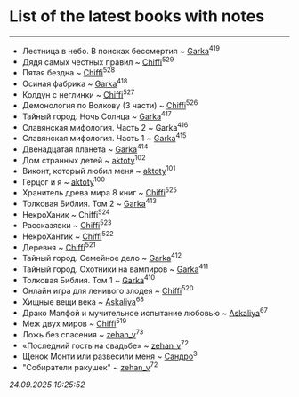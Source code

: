 # List of the latest books with notes
---

* Лестница в небо. В поисках бессмертия ~ [Garka](users/115/115753719718250012620-google)<sup>419</sup>
* Дядя самых честных правил ~ [Chiffi](users/105/105831994080785626680-google)<sup>529</sup>
* Пятая бездна ~ [Chiffi](users/105/105831994080785626680-google)<sup>528</sup>
* Осиная фабрика ~ [Garka](users/115/115753719718250012620-google)<sup>418</sup>
* Колдун с неглинки ~ [Chiffi](users/105/105831994080785626680-google)<sup>527</sup>
* Демонология по Волкову (3 части) ~ [Chiffi](users/105/105831994080785626680-google)<sup>526</sup>
* Тайный город. Ночь Солнца ~ [Garka](users/115/115753719718250012620-google)<sup>417</sup>
* Славянская мифология. Часть 2 ~ [Garka](users/115/115753719718250012620-google)<sup>416</sup>
* Славянская мифология. Часть 1 ~ [Garka](users/115/115753719718250012620-google)<sup>415</sup>
* Двенадцатая планета ~ [Garka](users/115/115753719718250012620-google)<sup>414</sup>
* Дом странных детей ~ [aktoty](users/115/115891840326495240870-google)<sup>102</sup>
* Виконт, который любил меня ~ [aktoty](users/115/115891840326495240870-google)<sup>101</sup>
* Герцог и я ~ [aktoty](users/115/115891840326495240870-google)<sup>100</sup>
* Хранитель древа мира 8 книг ~ [Chiffi](users/105/105831994080785626680-google)<sup>525</sup>
* Толковая Библия. Том 2 ~ [Garka](users/115/115753719718250012620-google)<sup>413</sup>
* НекроХаник ~ [Chiffi](users/105/105831994080785626680-google)<sup>524</sup>
* Рассказявки ~ [Chiffi](users/105/105831994080785626680-google)<sup>523</sup>
* НекроХантик ~ [Chiffi](users/105/105831994080785626680-google)<sup>522</sup>
* Деревня ~ [Chiffi](users/105/105831994080785626680-google)<sup>521</sup>
* Тайный город. Семейное дело ~ [Garka](users/115/115753719718250012620-google)<sup>412</sup>
* Тайный город. Охотники на вампиров ~ [Garka](users/115/115753719718250012620-google)<sup>411</sup>
* Толковая Библия. Том 1 ~ [Garka](users/115/115753719718250012620-google)<sup>410</sup>
* Онлайн игра для ленивого злодея ~ [Chiffi](users/105/105831994080785626680-google)<sup>520</sup>
* Хищные вещи века ~ [Askaliya](users/326/326783541-vkontakte)<sup>68</sup>
* Драко Малфой и мучительное испытание любовью ~ [Askaliya](users/326/326783541-vkontakte)<sup>67</sup>
* Меж двух миров ~ [Chiffi](users/105/105831994080785626680-google)<sup>519</sup>
* Ложь без спасения ~ [zehan_v](users/174/174598622-vkontakte)<sup>73</sup>
* «Последний гость на свадьбе» ~ [zehan_v](users/174/174598622-vkontakte)<sup>72</sup>
* Щенок Монти или развесили меня ~ [Сандро](users/108/108237148933511407715-google)<sup>3</sup>
* "Собиратели ракушек" ~ [zehan_v](users/174/174598622-vkontakte)<sup>72</sup>


_24.09.2025 19:25:52_
